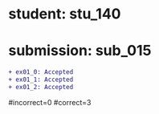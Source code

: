 # student: stu_140
# submission: sub_015

```diff
+ ex01_0: Accepted
+ ex01_1: Accepted
+ ex01_2: Accepted
```
#incorrect=0
#correct=3
